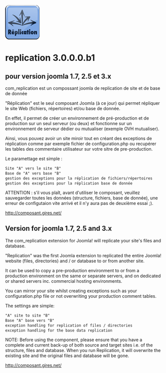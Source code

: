 <img src="logo_replication.png">

replication 3.0.0.0.b1
===========
pour version joomla 1.7, 2.5 et 3.x
-----------

  com_replication est un compossant joomla de replication de site et de base de donnée


"Réplication" est le seul composant Joomla (à ce jour) qui permet répliquer le site Web (fichiers, répertoires) et/ou base de donnée.

En effet, il permet de créer un environnement de pré-production et de production sur un seul serveur (ou deux) et fonctionne sur un environnement de serveur dédier ou mutualiser (exemple OVH mutualiser).

Ainsi, vous pouvez avoir un site miroir tout en créant des exceptions de réplication comme par exemple fichier de configuration.php ou recupérer les tables des commentaire utilisateur sur votre sitre de pre-production.

Le paramettage est simple :

    Site "A" vers le site "B"
    Base de "A" vers base "B"
    gestion des exceptions pour la réplication de fichiers/répertoires
    gestion des exceptions pour la réplication base de donnée


ATTENTION : s’il vous plaît, avant d'utiliser le composant, veuillez sauvegarder toutes les données (structure, fichiers, base de donnée), une erreur de configutaion vite arrivé et il n'y aura pas de deuxième essai ;).


http://composant.gires.net/

Version for joomla 1.7, 2.5 and 3.x
-----------

The com_replication extension for Joomla! will replicate your site's files and database.

"Replication" was the first Joomla extension to replicated the entire Joomla! website (files, directories) and / or database to or from another site.

It can be used to copy a pre-production environment to or from a production environment on the same or separate servers, and on dedicated or shared servers inc. commercial hosting environments.

You can mirror your site whilst creating exceptions such as your configuration.php file or not overwriting your production comment tables.

The settings are simple:

    "A" site to site "B"
    Base "A" base vers "B"
    exception handling for replication of files / directories
    exception handling for the base data replication


NOTE: Before using the component, please ensure that you have a complete and current back-up of both source and target sites i.e. of the structure, files and database. When you run Replication, it will overwrite the existing site and the original files and database will be gone.

http://composant.gires.net/
